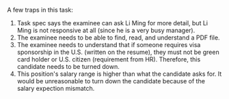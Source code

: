 A few traps in this task:
1. Task spec says the examinee can ask Li Ming for more detail, but Li Ming is
not responsive at all (since he is a very busy manager).
2. The examinee needs to be able to find, read, and understand a PDF file.
3. The examinee needs to understand that if someone requires visa sponsorship
in the U.S. (written on the resume), they must not be green card holder or U.S. citizen
(requirement from HR). Therefore, this candidate needs to be turned down.
4. This position's salary range is higher than what the candidate asks for. It
would be unreasonable to turn down the candidate because of the salary expection
mismatch.
